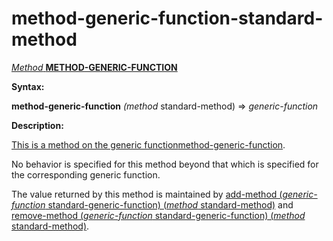 method-generic-function-standard-method
=======================================

[*Method* **METHOD-GENERIC-FUNCTION**]()

**Syntax:**

**method-generic-function** *(method* standard-method) => *generic-function*

**Description:**

[This is a method on the generic function]()[method-generic-function](method-generic-function.md).

No behavior is specified for this method beyond that which is specified for the corresponding generic function.

The value returned by this method is maintained by [add-method (*generic-function* standard-generic-function) (*method* standard-method)](add-method-standard-generic-function-standard-method.md) and [remove-method (*generic-function* standard-generic-function) (*method* standard-method)](remove-method-standard-generic-function-standard-method.md).
